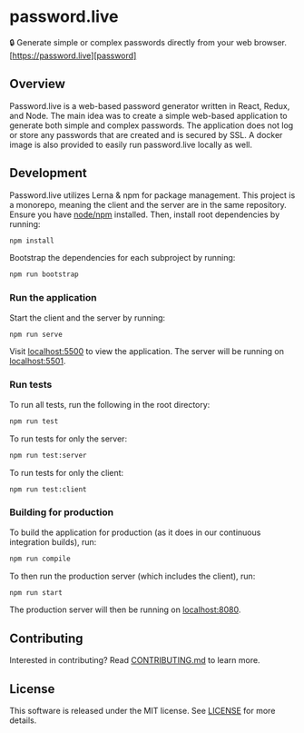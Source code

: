 # password.live

🔒 Generate simple or complex passwords directly from your web browser. [https://password.live][password]

## Overview
Password.live is a web-based password generator written in React, Redux, and Node. The main idea was to create a simple web-based application to generate both simple and complex passwords. The application does not log or store any passwords that are created and is secured by SSL. A docker image is also provided to easily run password.live locally as well.

## Development
Password.live utilizes Lerna & npm for package management. This project is a monorepo, meaning the client and the server are in the same repository. Ensure you have [node/npm][node] installed. Then, install root dependencies by running:
```bash
npm install
```

Bootstrap the dependencies for each subproject by running:
```bash
npm run bootstrap
```

### Run the application
Start the client and the server by running:
```bash
npm run serve
```
Visit [localhost:5500][localhost-client] to view the application. The server will be running on [localhost:5501][localhost-server].

### Run tests
To run all tests, run the following in the root directory:
```bash
npm run test
```

To run tests for only the server:
```bash
npm run test:server
```

To run tests for only the client:
```bash
npm run test:client
```

### Building for production
To build the application for production (as it does in our continuous integration builds), run:
```bash
npm run compile
```

To then run the production server (which includes the client), run:
```bash
npm run start
```

The production server will then be running on [localhost:8080][localhost-production].

## Contributing

Interested in contributing? Read [CONTRIBUTING.md][contributing] to learn more.

## License

This software is released under the MIT license. See [LICENSE][license] for more details.

[password]: https://password.live
[node]: https://nodejs.org
[localhost-client]: http://localhost:5500
[localhost-server]: http://localhost:5501
[localhost-production]: http://localhost:8080
[contributing]: https://github.com/devshawn/password.live/blob/master/CONTRIBUTING.md
[license]: https://github.com/devshawn/password.live/blob/master/LICENSE
